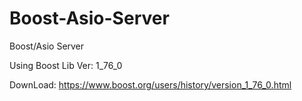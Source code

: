 # Boost-Asio-Server
Boost/Asio Server

Using Boost Lib Ver: 1_76_0

DownLoad: https://www.boost.org/users/history/version_1_76_0.html

